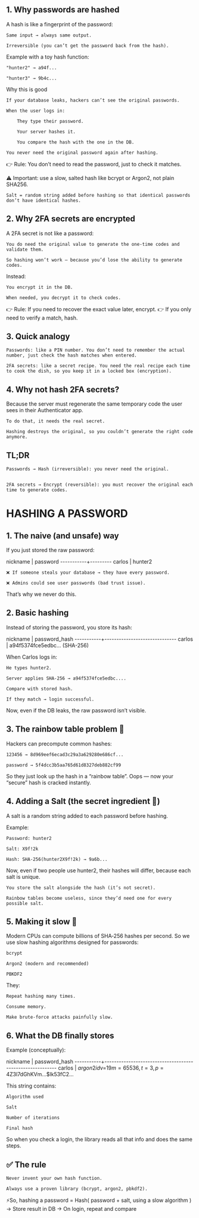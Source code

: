 ## 1. Why passwords are hashed

A hash is like a fingerprint of the password:

    Same input → always same output.

    Irreversible (you can’t get the password back from the hash).

Example with a toy hash function:

    "hunter2" → a94f...

    "hunter3" → 9b4c...

Why this is good

    If your database leaks, hackers can’t see the original passwords.

    When the user logs in:

        They type their password.

        Your server hashes it.

        You compare the hash with the one in the DB.

    You never need the original password again after hashing.

👉 Rule: You don’t need to read the password, just to check it matches.

⚠️ Important: use a slow, salted hash like bcrypt or Argon2, not plain SHA256.

    Salt = random string added before hashing so that identical passwords don’t have identical hashes.

## 2. Why 2FA secrets are encrypted

A 2FA secret is not like a password:

    You do need the original value to generate the one-time codes and validate them.

    So hashing won’t work — because you’d lose the ability to generate codes.

Instead:

    You encrypt it in the DB.

    When needed, you decrypt it to check codes.

👉 Rule: If you need to recover the exact value later, encrypt.
👉 If you only need to verify a match, hash.

## 3. Quick analogy

    Passwords: like a PIN number. You don’t need to remember the actual number, just check the hash matches when entered.

    2FA secrets: like a secret recipe. You need the real recipe each time to cook the dish, so you keep it in a locked box (encryption).

## 4. Why not hash 2FA secrets?

Because the server must regenerate the same temporary code the user sees in their Authenticator app.

    To do that, it needs the real secret.

    Hashing destroys the original, so you couldn’t generate the right code anymore.

## TL;DR

    Passwords → Hash (irreversible): you never need the original.
	

    2FA secrets → Encrypt (reversible): you must recover the original each time to generate codes.

# HASHING A PASSWORD


## 1. The naive (and unsafe) way

If you just stored the raw password:

nickname   | password
-----------+---------
carlos     | hunter2

    ❌ If someone steals your database → they have every password.

    ❌ Admins could see user passwords (bad trust issue).

That’s why we never do this.


## 2. Basic hashing

Instead of storing the password, you store its hash:

nickname   | password_hash
-----------+------------------------------
carlos     | a94f5374fce5edbc... (SHA-256)

When Carlos logs in:

    He types hunter2.

    Server applies SHA‑256 → a94f5374fce5edbc....

    Compare with stored hash.

    If they match → login successful.

Now, even if the DB leaks, the raw password isn’t visible.


## 3. The rainbow table problem 🌈

Hackers can precompute common hashes:

    123456 → 8d969eef6ecad3c29a3a629280e686cf...

    password → 5f4dcc3b5aa765d61d8327deb882cf99

So they just look up the hash in a “rainbow table”.
Oops — now your “secure” hash is cracked instantly.


## 4. Adding a Salt (the secret ingredient 🧂)

A salt is a random string added to each password before hashing.

Example:

    Password: hunter2

    Salt: X9f!2k

    Hash: SHA‑256(hunter2X9f!2k) → 9a6b...

Now, even if two people use hunter2, their hashes will differ, because each salt is unique.

    You store the salt alongside the hash (it’s not secret).

    Rainbow tables become useless, since they’d need one for every possible salt.


## 5. Making it slow 🐢

Modern CPUs can compute billions of SHA‑256 hashes per second.
So we use slow hashing algorithms designed for passwords:

    bcrypt

    Argon2 (modern and recommended)

    PBKDF2

They:

    Repeat hashing many times.

    Consume memory.

    Make brute‑force attacks painfully slow.


## 6. What the DB finally stores

Example (conceptually):

nickname   | password_hash
-----------+----------------------------------------------------------
carlos     | $argon2id$v=19$m=65536,t=3,p=4$Z3l7dGhKVm...$lk53fC2...

This string contains:

    Algorithm used

    Salt

    Number of iterations

    Final hash

So when you check a login, the library reads all that info and does the same steps.


## ✅ The rule

    Never invent your own hash function.

    Always use a proven library (bcrypt, argon2, pbkdf2).

⚡So, hashing a password =
Hash( password + salt, using a slow algorithm )
→ Store result in DB
→ On login, repeat and compare